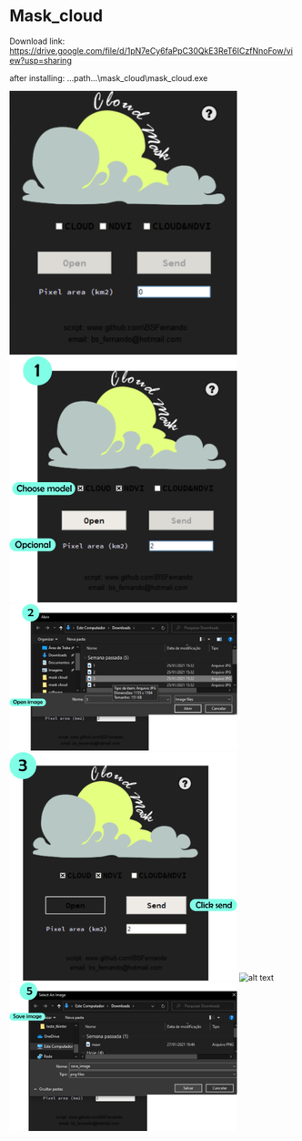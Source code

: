 # Mask_cloud

Download link:
  https://drive.google.com/file/d/1pN7eCy6faPpC30QkE3ReT6ICzfNnoFow/view?usp=sharing
  
  after installing: ...path...\mask_cloud\mask_cloud.exe
  
<img src="https://github.com/BSFernando/Mask_cloud/blob/main/image_mask.png" alt="alt text" width="400px">

<img src="https://github.com/BSFernando/Mask_cloud/blob/main/image_mask1.png" alt="alt text" width="400px">

<img src="https://github.com/BSFernando/Mask_cloud/blob/main/image_mask2.png" alt="alt text" width="400px">

<img src="https://github.com/BSFernando/Mask_cloud/blob/main/image_mask3.png" alt="alt text" width="400px">

<img src="https://github.com/BSFernando/Mask_cloud/blob/main/image_mask4.png" alt="alt text" width="400px">

<img src="https://github.com/BSFernando/Mask_cloud/blob/main/image_mask5.png" alt="alt text" width="400px">
